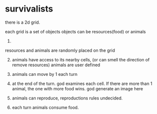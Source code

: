 # survivalists

there is a 2d grid.

each grid is a set of objects
objects can be resources(food) or animals

1.
resources and animals are randomly placed on the grid

2. animals have access to its nearby cells, (or can smell the direction of remove resources)
animals are user defined

3. animals can move by 1 each turn

4. at the end of the turn. god examines each cell. If there are more than 1 animal, the one with more food wins. god generate an image here

5. animals can reproduce, reproductions rules undecided.

6. each turn animals consume food.

